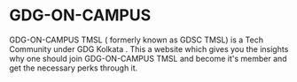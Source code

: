 # GDG-ON-CAMPUS
GDG-ON-CAMPUS TMSL ( formerly known as GDSC TMSL) is a Tech Community under GDG Kolkata . This a website which gives you the insights why one should join GDG-ON-CAMPUS TMSL and become it's member and get the necessary perks through it.
